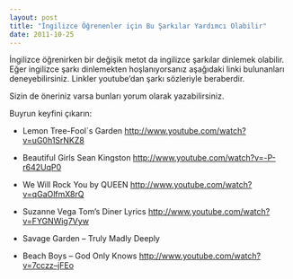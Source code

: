 ```yaml
---
layout: post
title: "İngilizce Öğrenenler için Bu Şarkılar Yardımcı Olabilir"
date: 2011-10-25
---
```


İngilizce öğrenirken bir değişik metot da ingilizce şarkılar dinlemek olabilir. Eğer ingilizce şarkı dinlemekten hoşlanıyorsanız aşağıdaki linki bulunanları deneyebilirsiniz. Linkler youtube’dan şarkı sözleriyle beraberdir.

Sizin de öneriniz varsa bunları yorum olarak yazabilirsiniz.

Buyrun keyfini çıkarın:

- Lemon Tree-Fool`s Garden
http://www.youtube.com/watch?v=uG0h1SrNKZ8

- Beautiful Girls Sean Kingston
http://www.youtube.com/watch?v=-P-r642UqP0

- We Will Rock You by QUEEN
http://www.youtube.com/watch?v=qGaOlfmX8rQ

- Suzanne Vega  Tom’s Diner Lyrics
http://www.youtube.com/watch?v=FYGNWig7Vyw

- Savage Garden – Truly Madly Deeply

- Beach Boys – God Only Knows
http://www.youtube.com/watch?v=7cczz–jFEo
